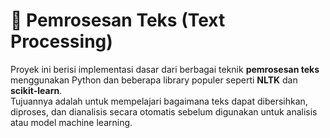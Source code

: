 # 📝 Pemrosesan Teks (Text Processing)

Proyek ini berisi implementasi dasar dari berbagai teknik **pemrosesan teks** menggunakan Python dan beberapa library populer seperti **NLTK** dan **scikit-learn**.  
Tujuannya adalah untuk mempelajari bagaimana teks dapat dibersihkan, diproses, dan dianalisis secara otomatis sebelum digunakan untuk analisis atau model machine learning.
